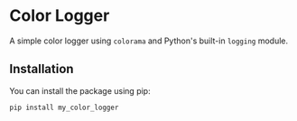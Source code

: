 # Color Logger

A simple color logger using `colorama` and Python's built-in `logging` module.

## Installation

You can install the package using pip:

```bash
pip install my_color_logger
```
